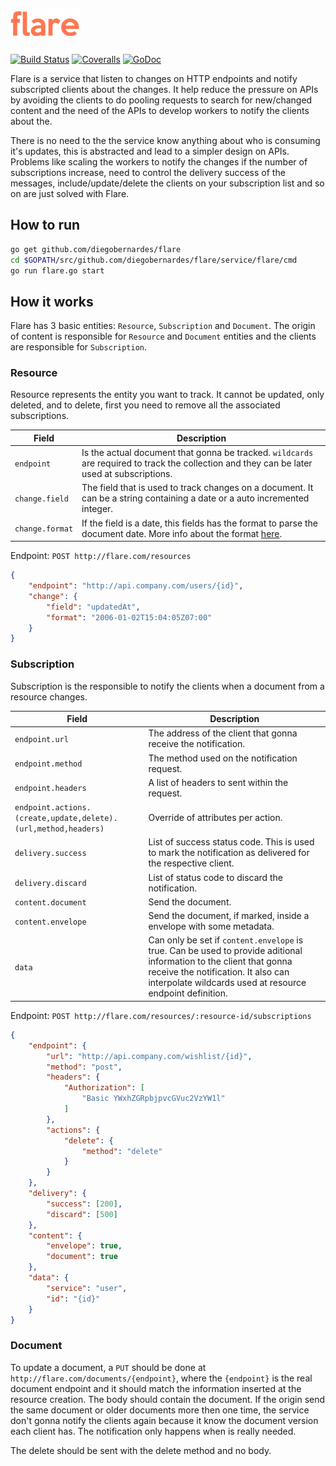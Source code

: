 # <img src="misc/doc/logo.png" border="0" alt="flare" height="45">
<a href="https://travis-ci.org/diegobernardes/flare"><img src="https://img.shields.io/travis/diegobernardes/flare/master.svg?style=flat-square" alt="Build Status"></a>
<a href="https://coveralls.io/github/diegobernardes/flare"><img src="https://img.shields.io/coveralls/diegobernardes/flare/master.svg?style=flat-square" alt="Coveralls"></a>
<a href="https://godoc.org/github.com/diegobernardes/flare"><img src="https://img.shields.io/badge/api-reference-blue.svg?style=flat-square" alt="GoDoc"></a>

Flare is a service that listen to changes on HTTP endpoints and notify subscripted clients about the changes. It help reduce the pressure on APIs by avoiding the clients to do pooling requests to search for new/changed content and the need of the APIs to develop workers to notify the clients about the.

There is no need to the the service know anything about who is consuming it's updates, this is abstracted and lead to a simpler design on APIs. Problems like scaling the workers to notify the changes if the number of subscriptions increase, need to control the delivery success of the messages, include/update/delete the clients on your subscription list and so on are just solved with Flare.

## How to run
```bash
go get github.com/diegobernardes/flare
cd $GOPATH/src/github.com/diegobernardes/flare/service/flare/cmd
go run flare.go start
```

## How it works
Flare has 3 basic entities: `Resource`, `Subscription` and `Document`. The origin of content is responsible for `Resource` and `Document` entities and the clients are responsible for `Subscription`.

### Resource
Resource represents the entity you want to track. It cannot be updated, only deleted, and to delete, first you need to remove all the associated subscriptions.


| Field  | Description |
| ------------- | ------------- |
| `endpoint` | Is the actual document that gonna be tracked. `wildcards` are required to track the collection and they can be later used at subscriptions. |
| `change.field` | The field that is used to track changes on a document. It can be a string containing a date or a auto incremented integer. |
| `change.format` | If the field is a date, this fields has the format to parse the document date. More info about the format [here](https://golang.org/pkg/time/#pkg-constants). |

Endpoint: `POST http://flare.com/resources`
```json
{
	"endpoint": "http://api.company.com/users/{id}",
	"change": {
		"field": "updatedAt",
		"format": "2006-01-02T15:04:05Z07:00"
	}
}
```

### Subscription
Subscription is the responsible to notify the clients when a document from a resource changes.

| Field  | Description |
| ------------- | ------------- |
| `endpoint.url` | The address of the client that gonna receive the notification. |
| `endpoint.method` | The method used on the notification request. |
| `endpoint.headers` | A list of headers to sent within the request. |
| `endpoint.actions.(create,update,delete).(url,method,headers)` | Override of attributes per action. |
| `delivery.success` | List of success status code. This is used to mark the notification as delivered for the respective client. |
| `delivery.discard` | List of status code to discard the notification. |
| `content.document` | Send the document. |
| `content.envelope` | Send the document, if marked, inside a envelope with some metadata. |
| `data` | Can only be set if `content.envelope` is true. Can be used to provide aditional information to the client that gonna receive the notification. It also can interpolate wildcards used at resource endpoint definition. |

Endpoint: `POST http://flare.com/resources/:resource-id/subscriptions`
```json
{
	"endpoint": {
		"url": "http://api.company.com/wishlist/{id}",
		"method": "post",
		"headers": {
			"Authorization": [
				"Basic YWxhZGRpbjpvcGVuc2VzYW1l"
			]
		},
		"actions": {
			"delete": {
				"method": "delete"
			}
		}
	},
	"delivery": {
		"success": [200],
		"discard": [500]
	},
	"content": {
		"envelope": true,
		"document": true
	},
	"data": {
		"service": "user",
		"id": "{id}"
	}
}
```

### Document
To update a document, a `PUT` should be done at `http://flare.com/documents/{endpoint}`, where the `{endpoint}` is the real document endpoint and it should match the information inserted at the resource creation. The body should contain the document.
If the origin send the same document or older documents more then one time, the service don't gonna notify the clients again because it know the document version each client has. The notification only happens when is really needed.

The delete should be sent with the delete method and no body.